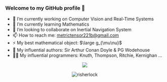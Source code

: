 ### Welcome to my GitHub profile 👋

- 🔭 I’m currently working on Computer Vision and Real-Time Systems
- 🌱 I’m currently learning Mathematics
- 👯 I’m looking to collaborate on Inertial Navigation System 
- 📫 How to reach me: metrictensor221b@gmail.com
- ⚡ My best mathematical object: $\large g_{\mu\nu}$
- 📖 My influential authors: Sir Arthur Conan Doyle & PG Wodehouse
- 👨‍💻 My influential programmers: Knuth, Thompson, Ritchie, Kernighan ...

<p align="center"> 
  <img src="https://github-readme-stats.vercel.app/api/top-langs/?username=risherlock&layout=compact" />
</p>

<p align="center"> 
  <img src="https://komarev.com/ghpvc/?username=risherlock" alt="risherlock" /> 
</p>
